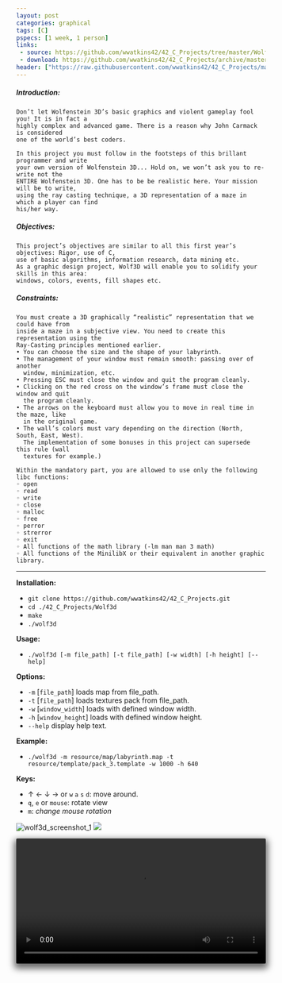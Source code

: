 ```yaml
---
layout: post
categories: graphical
tags: [C]
pspecs: [1 week, 1 person]
links:
 - source: https://github.com/wwatkins42/42_C_Projects/tree/master/Wolf3d
 - download: https://github.com/wwatkins42/42_C_Projects/archive/master.zip
header: ["https://raw.githubusercontent.com/wwatkins42/42_C_Projects/master/screenshots/screenshot_wolf3d_2.png", 50]
---
```


##### Introduction:
```
Don’t let Wolfenstein 3D’s basic graphics and violent gameplay fool you! It is in fact a
highly complex and advanced game. There is a reason why John Carmack is considered
one of the world’s best coders.

In this project you must follow in the footsteps of this brillant programmer and write
your own version of Wolfenstein 3D... Hold on, we won’t ask you to re-write not the
ENTIRE Wolfenstein 3D. One has to be be realistic here. Your mission will be to write,
using the ray casting technique, a 3D representation of a maze in which a player can find
his/her way.
```
##### Objectives:
```
This project’s objectives are similar to all this first year’s objectives: Rigor, use of C,
use of basic algorithms, information research, data mining etc.
As a graphic design project, Wolf3D will enable you to solidify your skills in this area:
windows, colors, events, fill shapes etc.
```
##### Constraints:
```
You must create a 3D graphically “realistic” representation that we could have from
inside a maze in a subjective view. You need to create this representation using the
Ray-Casting principles mentioned earlier.
• You can choose the size and the shape of your labyrinth.
• The management of your window must remain smooth: passing over of another
  window, minimization, etc.
• Pressing ESC must close the window and quit the program cleanly.
• Clicking on the red cross on the window’s frame must close the window and quit
  the program cleanly.
• The arrows on the keyboard must allow you to move in real time in the maze, like
  in the original game.
• The wall’s colors must vary depending on the direction (North, South, East, West).
  The implementation of some bonuses in this project can supersede this rule (wall
  textures for example.)

Within the mandatory part, you are allowed to use only the following libc functions:
◦ open
◦ read
◦ write
◦ close
◦ malloc
◦ free
◦ perror
◦ strerror
◦ exit
◦ All functions of the math library (-lm man man 3 math)
◦ All functions of the MinilibX or their equivalent in another graphic library.
```
---
__Installation:__

* `git clone https://github.com/wwatkins42/42_C_Projects.git`
* `cd ./42_C_Projects/Wolf3d`
* `make`
* `./wolf3d`

**Usage:**
* `./wolf3d [-m file_path] [-t file_path] [-w width] [-h height] [--help]`

**Options:**
* `-m` [`file_path`]      loads map from file_path.
* `-t` [`file_path`]      loads textures pack from file_path.
* `-w` [`window_width`] loads with defined window width.
* `-h` [`window_height`]  loads with defined window height.
* `--help`  display help text.

**Example:**
* `./wolf3d -m resource/map/labyrinth.map -t resource/template/pack_3.template -w 1000 -h 640`

**Keys:**
* &#8593; &#8592; &#8595; &#8594; or `w` `a` `s` `d`: move around.
* `q`, `e` or `mouse`: rotate view
* `m`: *change mouse rotation*

![wolf3d_screenshot_1](https://cdn.rawgit.com/wwatkins42/42_C_Projects/master/screenshots/screenshot_wolf3d_1.png "wolf3d")
![](https://cdn.rawgit.com/wwatkins42/wwatkins42.github.io/c37d77c2/images/wolf3d_demo.gif)

<p>
  <video style="min-width: 100%;max-width: 100%;border-radius: 2px;position: relative;left: 0%;box-shadow: 0 6px 14px 4px rgba(0,0,0,.6);" loop="loop" autoplay="autoplay"><source type="video/mp4" src="https://github.com/wwatkins42/wwatkins42.github.io/raw/master/images/fractol_1.mp4"></video>
  </p>
